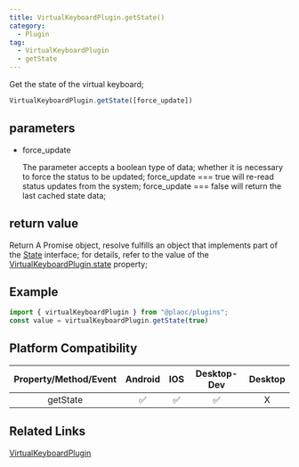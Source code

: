 ```yaml
---
title: VirtualKeyboardPlugin.getState()
category:
  - Plugin
tag:
  - VirtualKeyboardPlugin
  - getState 
---
```


Get the state of the virtual keyboard;

```js
VirtualKeyboardPlugin.getState([force_update])
```

## parameters

  - force_update

    The parameter accepts a boolean type of data; whether it is necessary to force the status to be updated;
    force_update === true will re-read status updates from the system;
    force_update === false will return the last cached state data;


## return value

  Return A Promise object, resolve fulfills an object that implements part of the [State](../state/index.md) interface; for details, refer to the value of the [VirtualKeyboardPlugin.state](./index.md) property;


## Example
```js
import { virtualKeyboardPlugin } from "@plaoc/plugins";
const value = virtualKeyboardPlugin.getState(true)
```


## Platform Compatibility

| Property/Method/Event| Android | IOS | Desktop-Dev | Desktop |
|:--------------------:|:-------:|:---:|:-----------:|:-------:|
| getState             | ✅      | ✅  | ✅          | X       |

## Related Links

[VirtualKeyboardPlugin](./index.md)


